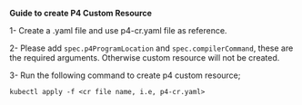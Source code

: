 **Guide to create P4 Custom Resource**

1- Create a .yaml file and use p4-cr.yaml file as reference.

2- Please add `spec.p4ProgramLocation` and `spec.compilerCommand`, these are the required arguments. Otherwise custom resource will not be created.

3- Run the following command to create p4 custom resource;

```
kubectl apply -f <cr file name, i.e, p4-cr.yaml>
```
